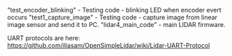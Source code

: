 "test_encoder_blinking" - Testing code - blinking LED when encoder evert occurs
"test1_capture_image" - Testing code - capture image from linear image sensor and send it to PC.
"lidar4_main_code" - main LIDAR firmware.

UART protocols are here: https://github.com/iliasam/OpenSimpleLidar/wiki/Lidar-UART-Protocol



